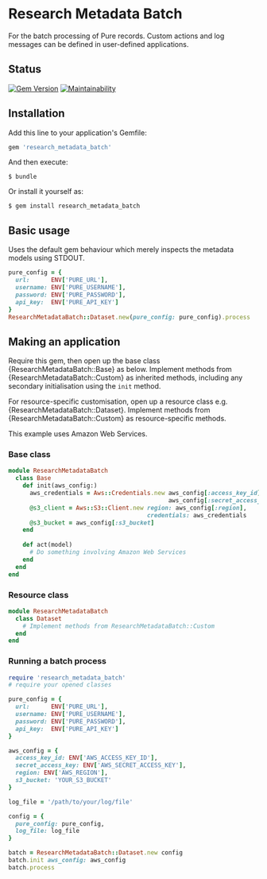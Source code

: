 # Research Metadata Batch
For the batch processing of Pure records. Custom actions and log messages can be 
defined in user-defined applications.

## Status

[![Gem Version](https://badge.fury.io/rb/research_metadata_batch.svg)](https://badge.fury.io/rb/research_metadata_batch)
[![Maintainability](https://api.codeclimate.com/v1/badges/d3d1723f2900c3e4774a/maintainability)](https://codeclimate.com/github/lulibrary/research-metadata-batch/maintainability)

## Installation

Add this line to your application's Gemfile:

```ruby
gem 'research_metadata_batch'
```

And then execute:

    $ bundle

Or install it yourself as:

    $ gem install research_metadata_batch

## Basic usage
Uses the default gem behaviour which merely inspects the metadata models using STDOUT.

```ruby 
pure_config = {
  url:      ENV['PURE_URL'],
  username: ENV['PURE_USERNAME'],
  password: ENV['PURE_PASSWORD'],
  api_key:  ENV['PURE_API_KEY']
}
ResearchMetadataBatch::Dataset.new(pure_config: pure_config).process
```

## Making an application
Require this gem, then open up the base class {ResearchMetadataBatch::Base} as below. Implement methods from 
{ResearchMetadataBatch::Custom} as inherited methods, including any secondary initialisation using the 
``init`` method.
 
 
For resource-specific customisation, open up a resource class e.g. {ResearchMetadataBatch::Dataset}. Implement methods from 
{ResearchMetadataBatch::Custom} as resource-specific methods.

This example uses Amazon Web Services.

### Base class 
```ruby
module ResearchMetadataBatch
  class Base
    def init(aws_config:)
      aws_credentials = Aws::Credentials.new aws_config[:access_key_id],
                                             aws_config[:secret_access_key]
      @s3_client = Aws::S3::Client.new region: aws_config[:region],
                                       credentials: aws_credentials
      @s3_bucket = aws_config[:s3_bucket]
    end
  
    def act(model)
      # Do something involving Amazon Web Services 
    end
  end
end
```

### Resource class
```ruby
module ResearchMetadataBatch   
  class Dataset    
    # Implement methods from ResearchMetadataBatch::Custom
  end  
end
```

### Running a batch process
```ruby
require 'research_metadata_batch'
# require your opened classes

pure_config = {
  url:      ENV['PURE_URL'],
  username: ENV['PURE_USERNAME'],
  password: ENV['PURE_PASSWORD'],
  api_key:  ENV['PURE_API_KEY']
}

aws_config = {
  access_key_id: ENV['AWS_ACCESS_KEY_ID'],
  secret_access_key: ENV['AWS_SECRET_ACCESS_KEY'],
  region: ENV['AWS_REGION'],
  s3_bucket: 'YOUR_S3_BUCKET'
}

log_file = '/path/to/your/log/file'

config = {
  pure_config: pure_config,
  log_file: log_file
}

batch = ResearchMetadataBatch::Dataset.new config
batch.init aws_config: aws_config
batch.process
```
